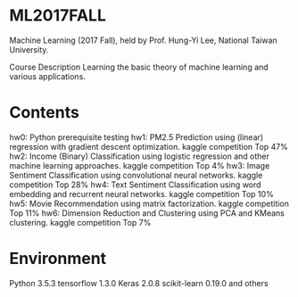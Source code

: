 # ML2017FALL
Machine Learning (2017 Fall), held by Prof. Hung-Yi Lee, National Taiwan University.

Course Description
Learning the basic theory of machine learning and various applications.

# Contents
hw0: Python prerequisite testing 
hw1: PM2.5 Prediction using (linear) regression with gradient descent optimization. kaggle competition Top 47%
hw2: Income (Binary) Classification using logistic regression and other machine learning approaches. kaggle competition Top 4%
hw3: Image Sentiment Classification using convolutional neural networks. kaggle competition Top 28%
hw4: Text Sentiment Classification using word embedding and recurrent neural networks. kaggle competition Top 10%
hw5: Movie Recommendation using matrix factorization. kaggle competition Top 11%
hw6: Dimension Reduction and Clustering using PCA and KMeans clustering. kaggle competition Top 7%

# Environment
Python 3.5.3 tensorflow 1.3.0 Keras 2.0.8 scikit-learn 0.19.0 and others
